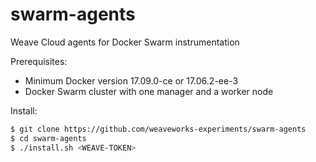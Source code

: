 # swarm-agents

Weave Cloud agents for Docker Swarm instrumentation

Prerequisites:

* Minimum Docker version 17.09.0-ce or 17.06.2-ee-3
* Docker Swarm cluster with one manager and a worker node

Install:

```bash
$ git clone https://github.com/weaveworks-experiments/swarm-agents
$ cd swarm-agents
$ ./install.sh <WEAVE-TOKEN>
```


